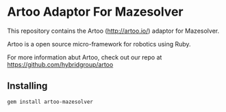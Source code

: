# Artoo Adaptor For Mazesolver

This repository contains the Artoo (http://artoo.io/) adaptor for Mazesolver.

Artoo is a open source micro-framework for robotics using Ruby.

For more information abut Artoo, check out our repo at https://github.com/hybridgroup/artoo

## Installing

```
gem install artoo-mazesolver
```
